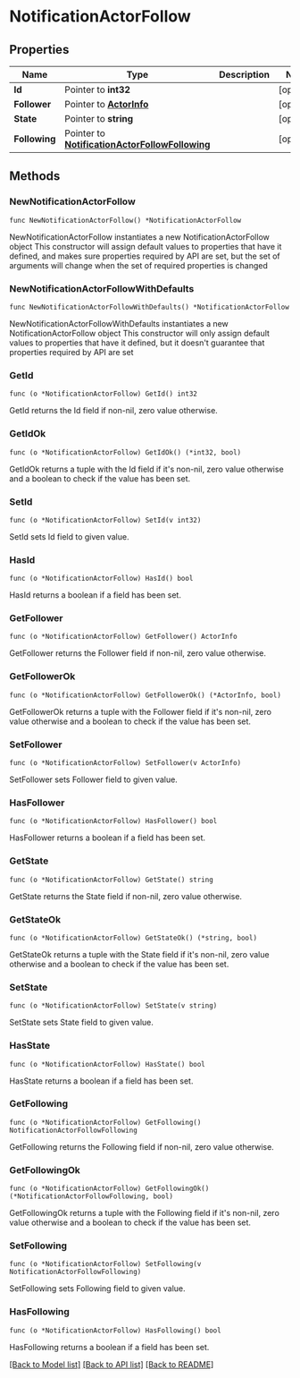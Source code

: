 # NotificationActorFollow

## Properties

Name | Type | Description | Notes
------------ | ------------- | ------------- | -------------
**Id** | Pointer to **int32** |  | [optional] 
**Follower** | Pointer to [**ActorInfo**](ActorInfo.md) |  | [optional] 
**State** | Pointer to **string** |  | [optional] 
**Following** | Pointer to [**NotificationActorFollowFollowing**](NotificationActorFollowFollowing.md) |  | [optional] 

## Methods

### NewNotificationActorFollow

`func NewNotificationActorFollow() *NotificationActorFollow`

NewNotificationActorFollow instantiates a new NotificationActorFollow object
This constructor will assign default values to properties that have it defined,
and makes sure properties required by API are set, but the set of arguments
will change when the set of required properties is changed

### NewNotificationActorFollowWithDefaults

`func NewNotificationActorFollowWithDefaults() *NotificationActorFollow`

NewNotificationActorFollowWithDefaults instantiates a new NotificationActorFollow object
This constructor will only assign default values to properties that have it defined,
but it doesn't guarantee that properties required by API are set

### GetId

`func (o *NotificationActorFollow) GetId() int32`

GetId returns the Id field if non-nil, zero value otherwise.

### GetIdOk

`func (o *NotificationActorFollow) GetIdOk() (*int32, bool)`

GetIdOk returns a tuple with the Id field if it's non-nil, zero value otherwise
and a boolean to check if the value has been set.

### SetId

`func (o *NotificationActorFollow) SetId(v int32)`

SetId sets Id field to given value.

### HasId

`func (o *NotificationActorFollow) HasId() bool`

HasId returns a boolean if a field has been set.

### GetFollower

`func (o *NotificationActorFollow) GetFollower() ActorInfo`

GetFollower returns the Follower field if non-nil, zero value otherwise.

### GetFollowerOk

`func (o *NotificationActorFollow) GetFollowerOk() (*ActorInfo, bool)`

GetFollowerOk returns a tuple with the Follower field if it's non-nil, zero value otherwise
and a boolean to check if the value has been set.

### SetFollower

`func (o *NotificationActorFollow) SetFollower(v ActorInfo)`

SetFollower sets Follower field to given value.

### HasFollower

`func (o *NotificationActorFollow) HasFollower() bool`

HasFollower returns a boolean if a field has been set.

### GetState

`func (o *NotificationActorFollow) GetState() string`

GetState returns the State field if non-nil, zero value otherwise.

### GetStateOk

`func (o *NotificationActorFollow) GetStateOk() (*string, bool)`

GetStateOk returns a tuple with the State field if it's non-nil, zero value otherwise
and a boolean to check if the value has been set.

### SetState

`func (o *NotificationActorFollow) SetState(v string)`

SetState sets State field to given value.

### HasState

`func (o *NotificationActorFollow) HasState() bool`

HasState returns a boolean if a field has been set.

### GetFollowing

`func (o *NotificationActorFollow) GetFollowing() NotificationActorFollowFollowing`

GetFollowing returns the Following field if non-nil, zero value otherwise.

### GetFollowingOk

`func (o *NotificationActorFollow) GetFollowingOk() (*NotificationActorFollowFollowing, bool)`

GetFollowingOk returns a tuple with the Following field if it's non-nil, zero value otherwise
and a boolean to check if the value has been set.

### SetFollowing

`func (o *NotificationActorFollow) SetFollowing(v NotificationActorFollowFollowing)`

SetFollowing sets Following field to given value.

### HasFollowing

`func (o *NotificationActorFollow) HasFollowing() bool`

HasFollowing returns a boolean if a field has been set.


[[Back to Model list]](../README.md#documentation-for-models) [[Back to API list]](../README.md#documentation-for-api-endpoints) [[Back to README]](../README.md)


